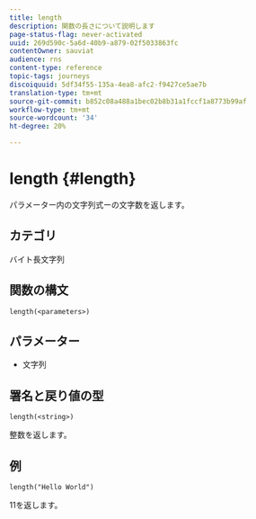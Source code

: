 ```yaml
---
title: length
description: 関数の長さについて説明します
page-status-flag: never-activated
uuid: 269d590c-5a6d-40b9-a879-02f5033863fc
contentOwner: sauviat
audience: rns
content-type: reference
topic-tags: journeys
discoiquuid: 5df34f55-135a-4ea8-afc2-f9427ce5ae7b
translation-type: tm+mt
source-git-commit: b852c08a488a1bec02b8b31a1fccf1a8773b99af
workflow-type: tm+mt
source-wordcount: '34'
ht-degree: 20%

---
```



# length {#length}

パラメーター内の文字列式ーの文字数を返します。

## カテゴリ

 バイト長文字列

## 関数の構文

`length(<parameters>)`

## パラメーター

* 文字列

## 署名と戻り値の型

`length(<string>)`

整数を返します。

## 例

`length("Hello World")`

11を返します。
